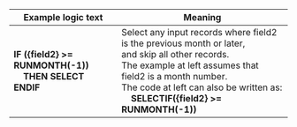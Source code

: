 
|Example logic text|Meaning|
|------------------|-------|
|**IF ({field2} >= RUNMONTH(-1))<br>&nbsp;&nbsp;&nbsp;&nbsp;THEN SELECT<br>ENDIF**|Select any input records where field2 is the previous month or later,<br>and skip all other records.<br>The example at left assumes that field2 is a month number.<br>The code at left can also be written as:<br>&nbsp;&nbsp;&nbsp;&nbsp;**SELECTIF({field2} >= RUNMONTH(-1))**|

